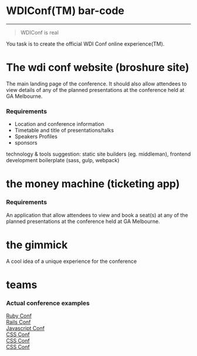 # WDIConf(TM) bar-code 
--------------------- 

> WDIConf is real 

You task is to create the official WDI Conf online experience(TM). 

# The wdi conf website (broshure site)

The main landing page of the conference. It should also allow attendees to view details of any of the planned presentations at the conference held at GA Melbourne. 

### Requirements

- Location and conference information
- Timetable and title of presentations/talks
- Speakers Profiles
- sponsors

technology & tools suggestion: static site builders (eg. middleman), frontend development boilerplate (sass, gulp, webpack)

# the money machine (ticketing app)

### Requirements

An application that allow attendees to view and book a seat(s) at any of the planned presentations at the conference held at GA Melbourne.  

# the gimmick

A cool idea of a unique experience for the conference

# teams

### Actual conference examples
[Ruby Conf](http://www.rubyconf.org.au/)  
[Rails Conf](http://railsconf.com/)  
[Javascript Conf](http://2015.jsconf.us/)  
[CSS Conf](http://2014.cssconf.asia/)  
[CSS Conf](https://2015.cssconf.com/)  
[CSS Conf](http://2014.cssconf.com.au/)  


